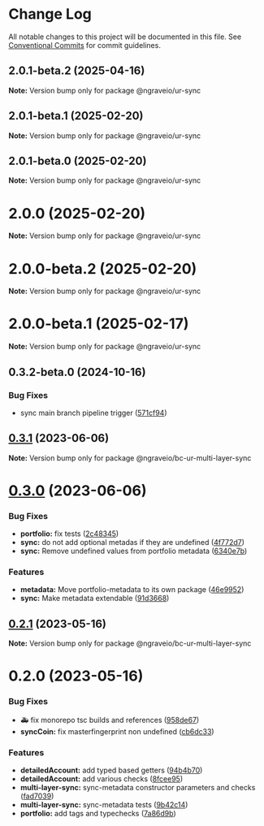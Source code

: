 # Change Log

All notable changes to this project will be documented in this file.
See [Conventional Commits](https://conventionalcommits.org) for commit guidelines.

## 2.0.1-beta.2 (2025-04-16)

**Note:** Version bump only for package @ngraveio/ur-sync

## 2.0.1-beta.1 (2025-02-20)

**Note:** Version bump only for package @ngraveio/ur-sync

## 2.0.1-beta.0 (2025-02-20)

**Note:** Version bump only for package @ngraveio/ur-sync

# 2.0.0 (2025-02-20)

**Note:** Version bump only for package @ngraveio/ur-sync

# 2.0.0-beta.2 (2025-02-20)

**Note:** Version bump only for package @ngraveio/ur-sync

# 2.0.0-beta.1 (2025-02-17)

**Note:** Version bump only for package @ngraveio/ur-sync

## 0.3.2-beta.0 (2024-10-16)

### Bug Fixes

- sync main branch pipeline trigger ([571cf94](https://github.com/ngraveio/ur-registry/commit/571cf94522a07f92ee7ee94bcd81f3cae9741b1c))

## [0.3.1](https://github.com/ngraveio/ur-registry/compare/@ngraveio/bc-ur-multi-layer-sync@0.3.0...@ngraveio/bc-ur-multi-layer-sync@0.3.1) (2023-06-06)

**Note:** Version bump only for package @ngraveio/bc-ur-multi-layer-sync

# [0.3.0](https://github.com/ngraveio/ur-registry/compare/@ngraveio/bc-ur-multi-layer-sync@0.2.1...@ngraveio/bc-ur-multi-layer-sync@0.3.0) (2023-06-06)

### Bug Fixes

- **portfolio:** fix tests ([2c48345](https://github.com/ngraveio/ur-registry/commit/2c48345634d7e700952d71b08f058803432ae788))
- **sync:** do not add optional metadas if they are undefined ([4f772d7](https://github.com/ngraveio/ur-registry/commit/4f772d765b7462e26e3a754cc701396a27e5a046))
- **sync:** Remove undefined values from portfolio metadata ([6340e7b](https://github.com/ngraveio/ur-registry/commit/6340e7bd8e6d87f0ee24bdcbdee61e3dd8383721))

### Features

- **metadata:** Move portfolio-metadata to its own package ([46e9952](https://github.com/ngraveio/ur-registry/commit/46e9952110cd007a3b119951b7e9fdebfc63fed9))
- **sync:** Make metadata extendable ([91d3668](https://github.com/ngraveio/ur-registry/commit/91d3668e000abff2b7b95e824136400c1e2adc68))

## [0.2.1](https://github.com/ngraveio/ur-registry/compare/@ngraveio/bc-ur-multi-layer-sync@0.2.0...@ngraveio/bc-ur-multi-layer-sync@0.2.1) (2023-05-16)

**Note:** Version bump only for package @ngraveio/bc-ur-multi-layer-sync

# 0.2.0 (2023-05-16)

### Bug Fixes

- :ambulance: fix monorepo tsc builds and references ([958de67](https://github.com/ngraveio/ur-registry/commit/958de6779f932820bf37a2781b54ed02cc4d4387))
- **syncCoin:** fix masterfingerprint non undefined ([cb6dc33](https://github.com/ngraveio/ur-registry/commit/cb6dc33d295d663054e98184b7333d0e50b5e70f))

### Features

- **detailedAccount:** add typed based getters ([94b4b70](https://github.com/ngraveio/ur-registry/commit/94b4b70d94302b4f08238b8c9be985630b08aae4))
- **detailedAccount:** add various checks ([8fcee95](https://github.com/ngraveio/ur-registry/commit/8fcee95d83449f6a95a663aff90aa1465bb5d0af))
- **multi-layer-sync:** sync-metadata constructor parameters and checks ([fad7039](https://github.com/ngraveio/ur-registry/commit/fad70394140d7dea43c6d3ada26ac5d7063e26bc))
- **multi-layer-sync:** sync-metadata tests ([9b42c14](https://github.com/ngraveio/ur-registry/commit/9b42c14203a071baa2c24dbc32bfcda096762a6c))
- **portfolio:** add tags and typechecks ([7a86d9b](https://github.com/ngraveio/ur-registry/commit/7a86d9b23bbbad080d689c76b1e94ddc5500afe3))
